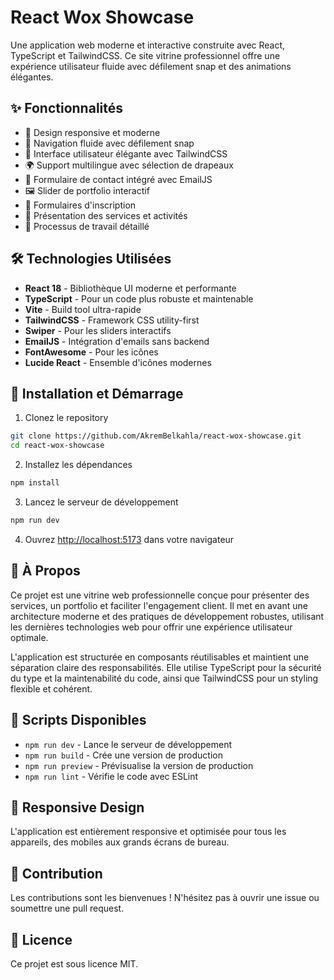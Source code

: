 # React Wox Showcase

Une application web moderne et interactive construite avec React, TypeScript et TailwindCSS. Ce site vitrine professionnel offre une expérience utilisateur fluide avec défilement snap et des animations élégantes.

## ✨ Fonctionnalités

- 📱 Design responsive et moderne
- 🎯 Navigation fluide avec défilement snap
- 🎨 Interface utilisateur élégante avec TailwindCSS
- 🌍 Support multilingue avec sélection de drapeaux
- 📧 Formulaire de contact intégré avec EmailJS
- 🖼️ Slider de portfolio interactif
- 📝 Formulaires d'inscription
- 💼 Présentation des services et activités
- 🔄 Processus de travail détaillé

## 🛠️ Technologies Utilisées

- **React 18** - Bibliothèque UI moderne et performante
- **TypeScript** - Pour un code plus robuste et maintenable
- **Vite** - Build tool ultra-rapide
- **TailwindCSS** - Framework CSS utility-first
- **Swiper** - Pour les sliders interactifs
- **EmailJS** - Intégration d'emails sans backend
- **FontAwesome** - Pour les icônes
- **Lucide React** - Ensemble d'icônes modernes

## 🚀 Installation et Démarrage

1. Clonez le repository
```bash
git clone https://github.com/AkremBelkahla/react-wox-showcase.git
cd react-wox-showcase
```

2. Installez les dépendances
```bash
npm install
```

3. Lancez le serveur de développement
```bash
npm run dev
```

4. Ouvrez [http://localhost:5173](http://localhost:5173) dans votre navigateur

## 📖 À Propos

Ce projet est une vitrine web professionnelle conçue pour présenter des services, un portfolio et faciliter l'engagement client. Il met en avant une architecture moderne et des pratiques de développement robustes, utilisant les dernières technologies web pour offrir une expérience utilisateur optimale.

L'application est structurée en composants réutilisables et maintient une séparation claire des responsabilités. Elle utilise TypeScript pour la sécurité du type et la maintenabilité du code, ainsi que TailwindCSS pour un styling flexible et cohérent.

## 🔧 Scripts Disponibles

- `npm run dev` - Lance le serveur de développement
- `npm run build` - Crée une version de production
- `npm run preview` - Prévisualise la version de production
- `npm run lint` - Vérifie le code avec ESLint

## 📱 Responsive Design

L'application est entièrement responsive et optimisée pour tous les appareils, des mobiles aux grands écrans de bureau.

## 🤝 Contribution

Les contributions sont les bienvenues ! N'hésitez pas à ouvrir une issue ou soumettre une pull request.

## 📄 Licence

Ce projet est sous licence MIT.
